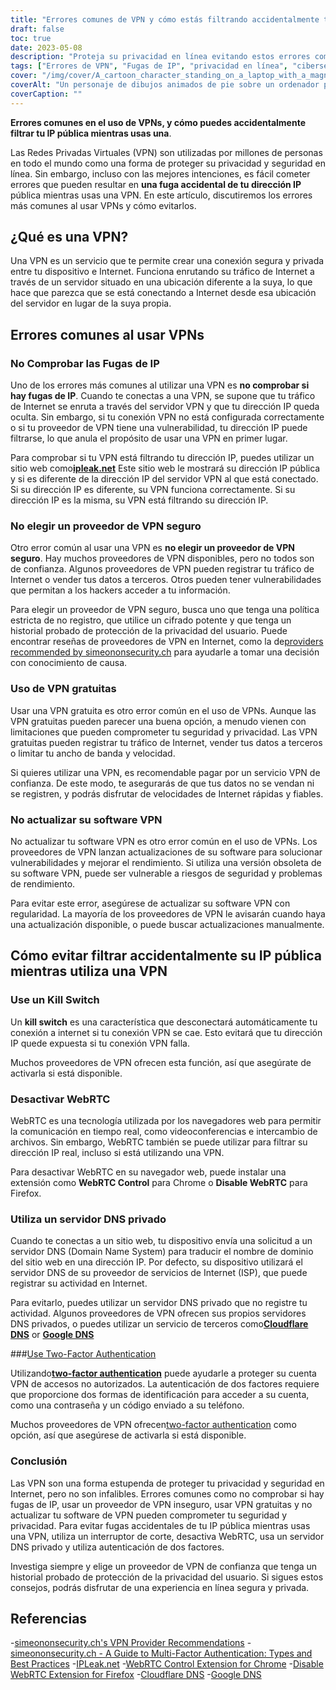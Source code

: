 ```yaml
---
title: "Errores comunes de VPN y cómo estás filtrando accidentalmente tu IP pública"
draft: false
toc: true
date: 2023-05-08
description: "Proteja su privacidad en línea evitando estos errores comunes de VPN que pueden filtrar accidentalmente su dirección IP pública"
tags: ["Errores de VPN", "Fugas de IP", "privacidad en línea", "ciberseguridad", "seguridad en internet", "red privada virtual", "WebRTC", "Servidor DNS", "Proveedor de VPN", "autenticación de dos factores", "Software VPN", "interruptor de corte", "privacidad de los datos", "privacidad en internet", "amenazas cibernéticas", "seguridad de los datos", "seguridad de la red", "seguridad en línea", "anonimato en línea", "navegación anónima"]
cover: "/img/cover/A_cartoon_character_standing_on_a_laptop_with_a_magnifying_glass.png"
coverAlt: "Un personaje de dibujos animados de pie sobre un ordenador portátil con una lupa, buscando privacidad en Internet."
coverCaption: ""
---
```


**Errores comunes en el uso de VPNs, y cómo puedes accidentalmente filtrar tu IP pública mientras usas una**.

Las Redes Privadas Virtuales (VPN) son utilizadas por millones de personas en todo el mundo como una forma de proteger su privacidad y seguridad en línea. Sin embargo, incluso con las mejores intenciones, es fácil cometer errores que pueden resultar en **una fuga accidental de tu dirección IP** pública mientras usas una VPN. En este artículo, discutiremos los errores más comunes al usar VPNs y cómo evitarlos.

## ¿Qué es una VPN?

Una VPN es un servicio que te permite crear una conexión segura y privada entre tu dispositivo e Internet. Funciona enrutando su tráfico de Internet a través de un servidor situado en una ubicación diferente a la suya, lo que hace que parezca que se está conectando a Internet desde esa ubicación del servidor en lugar de la suya propia.

## Errores comunes al usar VPNs

### No Comprobar las Fugas de IP

Uno de los errores más comunes al utilizar una VPN es **no comprobar si hay fugas de IP**. Cuando te conectas a una VPN, se supone que tu tráfico de Internet se enruta a través del servidor VPN y que tu dirección IP queda oculta. Sin embargo, si tu conexión VPN no está configurada correctamente o si tu proveedor de VPN tiene una vulnerabilidad, tu dirección IP puede filtrarse, lo que anula el propósito de usar una VPN en primer lugar.

Para comprobar si tu VPN está filtrando tu dirección IP, puedes utilizar un sitio web como[**ipleak.net**](https://ipleak.net/) Este sitio web le mostrará su dirección IP pública y si es diferente de la dirección IP del servidor VPN al que está conectado. Si su dirección IP es diferente, su VPN funciona correctamente. Si su dirección IP es la misma, su VPN está filtrando su dirección IP.

### No elegir un proveedor de VPN seguro

Otro error común al usar una VPN es **no elegir un proveedor de VPN seguro**. Hay muchos proveedores de VPN disponibles, pero no todos son de confianza. Algunos proveedores de VPN pueden registrar tu tráfico de Internet o vender tus datos a terceros. Otros pueden tener vulnerabilidades que permitan a los hackers acceder a tu información.

Para elegir un proveedor de VPN seguro, busca uno que tenga una política estricta de no registro, que utilice un cifrado potente y que tenga un historial probado de protección de la privacidad del usuario. Puede encontrar reseñas de proveedores de VPN en Internet, como la de[providers recommended by simeononsecurity.ch](https://simeononsecurity.ch/recommendations/vpns/) para ayudarle a tomar una decisión con conocimiento de causa.

### Uso de VPN gratuitas

Usar una VPN gratuita es otro error común en el uso de VPNs. Aunque las VPN gratuitas pueden parecer una buena opción, a menudo vienen con limitaciones que pueden comprometer tu seguridad y privacidad. Las VPN gratuitas pueden registrar tu tráfico de Internet, vender tus datos a terceros o limitar tu ancho de banda y velocidad.

Si quieres utilizar una VPN, es recomendable pagar por un servicio VPN de confianza. De este modo, te asegurarás de que tus datos no se vendan ni se registren, y podrás disfrutar de velocidades de Internet rápidas y fiables.

### No actualizar su software VPN

No actualizar tu software VPN es otro error común en el uso de VPNs. Los proveedores de VPN lanzan actualizaciones de su software para solucionar vulnerabilidades y mejorar el rendimiento. Si utiliza una versión obsoleta de su software VPN, puede ser vulnerable a riesgos de seguridad y problemas de rendimiento.

Para evitar este error, asegúrese de actualizar su software VPN con regularidad. La mayoría de los proveedores de VPN le avisarán cuando haya una actualización disponible, o puede buscar actualizaciones manualmente.

## Cómo evitar filtrar accidentalmente su IP pública mientras utiliza una VPN

### Use un Kill Switch

Un **kill switch** es una característica que desconectará automáticamente tu conexión a internet si tu conexión VPN se cae. Esto evitará que tu dirección IP quede expuesta si tu conexión VPN falla.

Muchos proveedores de VPN ofrecen esta función, así que asegúrate de activarla si está disponible.

### Desactivar WebRTC

WebRTC es una tecnología utilizada por los navegadores web para permitir la comunicación en tiempo real, como videoconferencias e intercambio de archivos. Sin embargo, WebRTC también se puede utilizar para filtrar su dirección IP real, incluso si está utilizando una VPN.

Para desactivar WebRTC en su navegador web, puede instalar una extensión como **WebRTC Control** para Chrome o **Disable WebRTC** para Firefox.

### Utiliza un servidor DNS privado

Cuando te conectas a un sitio web, tu dispositivo envía una solicitud a un servidor DNS (Domain Name System) para traducir el nombre de dominio del sitio web en una dirección IP. Por defecto, su dispositivo utilizará el servidor DNS de su proveedor de servicios de Internet (ISP), que puede registrar su actividad en Internet.

Para evitarlo, puedes utilizar un servidor DNS privado que no registre tu actividad. Algunos proveedores de VPN ofrecen sus propios servidores DNS privados, o puedes utilizar un servicio de terceros como[**Cloudflare DNS**](https://1.1.1.1/) or [**Google DNS**](https://developers.google.com/speed/public-dns) 

###[Use Two-Factor Authentication](https://simeononsecurity.ch/articles/what-are-the-diferent-kinds-of-factors-in-mfa/)

Utilizando[**two-factor authentication**](https://simeononsecurity.ch/articles/what-are-the-diferent-kinds-of-factors-in-mfa/) puede ayudarle a proteger su cuenta VPN de accesos no autorizados. La autenticación de dos factores requiere que proporcione dos formas de identificación para acceder a su cuenta, como una contraseña y un código enviado a su teléfono.

Muchos proveedores de VPN ofrecen[two-factor authentication](https://simeononsecurity.ch/articles/what-are-the-diferent-kinds-of-factors-in-mfa/) como opción, así que asegúrese de activarla si está disponible.

### Conclusión

Las VPN son una forma estupenda de proteger tu privacidad y seguridad en Internet, pero no son infalibles. Errores comunes como no comprobar si hay fugas de IP, usar un proveedor de VPN inseguro, usar VPN gratuitas y no actualizar tu software de VPN pueden comprometer tu seguridad y privacidad. Para evitar fugas accidentales de tu IP pública mientras usas una VPN, utiliza un interruptor de corte, desactiva WebRTC, usa un servidor DNS privado y utiliza autenticación de dos factores.

Investiga siempre y elige un proveedor de VPN de confianza que tenga un historial probado de protección de la privacidad del usuario. Si sigues estos consejos, podrás disfrutar de una experiencia en línea segura y privada.

## Referencias

-[simeononsecurity.ch's VPN Provider Recommendations](https://simeononsecurity.ch/recommendations/vpns/)
-[simeononsecurity.ch - A Guide to Multi-Factor Authentication: Types and Best Practices](https://simeononsecurity.ch/articles/what-are-the-diferent-kinds-of-factors-in-mfa/)
-[IPLeak.net](https://ipleak.net/)
-[WebRTC Control Extension for Chrome](https://chrome.google.com/webstore/detail/webrtc-control/fjkmabmdepjfammlpliljpnbhleegehm?hl=en)
-[Disable WebRTC Extension for Firefox](https://addons.mozilla.org/en-US/firefox/addon/happy-bonobo-disable-webrtc/?utm_source=addons.mozilla.org&utm_medium=referral&utm_content=search)
-[Cloudflare DNS](https://1.1.1.1/)
-[Google DNS](https://developers.google.com/speed/public-dns)

